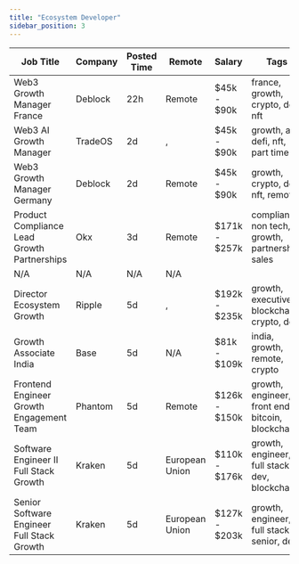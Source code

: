 ```yaml
---
title: "Ecosystem Developer"
sidebar_position: 3
---
```


| Job Title | Company | Posted Time | Remote | Salary | Tags | Apply Link |
|-----------|---------|-------------|--------|--------|------|------------|
| Web3 Growth Manager France | Deblock | 22h | Remote | $45k - $90k | france, growth, crypto, defi, nft | [Apply](https://web3.career/web3-growth-manager-france-deblock/106961) |
| Web3 AI Growth Manager | TradeOS | 2d | , | $45k - $90k | growth, ai, defi, nft, part time | [Apply](https://web3.career/web3-ai-growth-manager-tradeos/106945) |
| Web3 Growth Manager Germany | Deblock | 2d | Remote | $45k - $90k | growth, crypto, defi, nft, remote | [Apply](https://web3.career/web3-growth-manager-germany-deblock/106938) |
| Product Compliance Lead Growth Partnerships | Okx | 3d | Remote | $171k - $257k | compliance, non tech, growth, partnership, sales | [Apply](https://web3.career/product-compliance-lead-growth-partnerships-okx/104607) |
| N/A | N/A | N/A | N/A |  |  | [Apply](https://web3.career/metana) |
| Director Ecosystem Growth | Ripple | 5d | , | $192k - $235k | growth, executive, blockchain, crypto, defi | [Apply](https://web3.career/director-ecosystem-growth-ripple/106774) |
| Growth Associate India | Base | 5d | N/A | $81k - $109k | india, growth, remote, crypto | [Apply](https://web3.career/growth-associate-india-base/106760) |
| Frontend Engineer Growth Engagement Team | Phantom | 5d | Remote | $126k - $150k | growth, engineer, front end, bitcoin, blockchain | [Apply](https://web3.career/frontend-engineer-growth-engagement-team-phantom/106719) |
| Software Engineer II Full Stack Growth | Kraken | 5d | European Union | $110k - $176k | growth, engineer, full stack, dev, blockchain | [Apply](https://web3.career/software-engineer-ii-full-stack-growth-kraken/106711) |
| Senior Software Engineer Full Stack Growth | Kraken | 5d | European Union | $127k - $203k | growth, engineer, full stack, senior, dev | [Apply](https://web3.career/senior-software-engineer-full-stack-growth-kraken/106710) |
